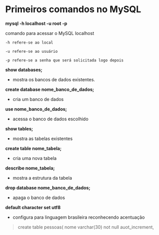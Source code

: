 # Primeiros comandos no MySQL

**mysql -h localhost -u root -p** 

comando para acessar o MySQL localhost

    -h refere-se ao local

    -u refere-se ao usuário

    -p refere-se a senha que será solicitada logo depois


**show databases;**

- mostra os bancos de dados existentes.

**create database nome_banco_de_dados;**

- cria um banco de dados

**use nome_banco_de_dados;**

- acessa o banco de dados escolhido

**show tables;**

- mostra as tabelas existentes

**create table nome_tabela;**

- cria uma nova tabela

**describe nome_tabela;**

- mostra a estrutura da tabela 

**drop database nome_banco_de_dados;**

- apaga o banco de dados

**default character set utf8**

- configura para linguagem brasileira reconhecendo acentuação

> create table pessoas(
nome varchar(30) not null auot_increment,
